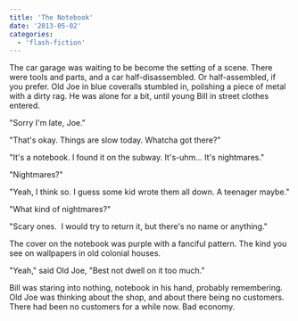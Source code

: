 ```yaml
---
title: 'The Notebook'
date: '2013-05-02'
categories:
  - 'flash-fiction'
---
```


The car garage was waiting to be become the setting of a scene. There were tools
and parts, and a car half-disassembled. Or half-assembled, if you prefer. Old
Joe in blue coveralls stumbled in, polishing a piece of metal with a dirty rag.
He was alone for a bit, until young Bill in street clothes entered.

<!-- truncate -->

"Sorry I'm late, Joe."

"That's okay. Things are slow today. Whatcha got there?"

"It's a notebook. I found it on the subway. It's-uhm... It's nightmares."

"Nightmares?"

"Yeah, I think so. I guess some kid wrote them all down. A teenager maybe."

"What kind of nightmares?"

"Scary ones.  I would try to return it, but there's no name or anything."

The cover on the notebook was purple with a fanciful pattern. The kind you see
on wallpapers in old colonial houses.

"Yeah," said Old Joe, "Best not dwell on it too much."

Bill was staring into nothing, notebook in his hand, probably remembering. Old
Joe was thinking about the shop, and about there being no customers. There had
been no customers for a while now. Bad economy.
